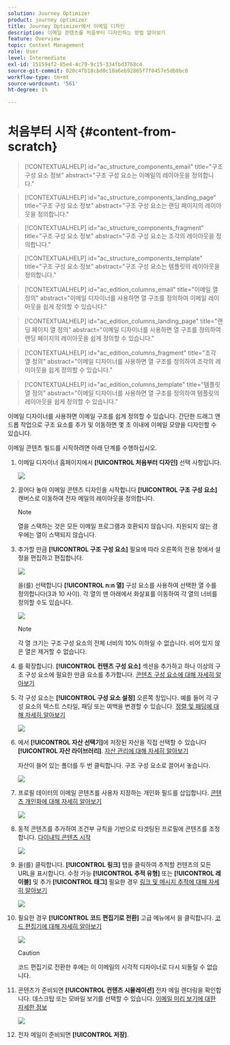 ```yaml
---
solution: Journey Optimizer
product: journey optimizer
title: Journey Optimizer에서 이메일 디자인
description: 이메일 콘텐츠를 처음부터 디자인하는 방법 알아보기
feature: Overview
topic: Content Management
role: User
level: Intermediate
exl-id: 151594f2-85e4-4c79-9c15-334fbd3768c4
source-git-commit: 020c4fb18cbd0c10a6eb92865f7f0457e5db8bc0
workflow-type: tm+mt
source-wordcount: '561'
ht-degree: 1%

---
```


# 처음부터 시작 {#content-from-scratch}

>[!CONTEXTUALHELP]
>id="ac_structure_components_email"
>title="구조 구성 요소 정보"
>abstract="구조 구성 요소는 이메일의 레이아웃을 정의합니다."

>[!CONTEXTUALHELP]
>id="ac_structure_components_landing_page"
>title="구조 구성 요소 정보"
>abstract="구조 구성 요소는 랜딩 페이지의 레이아웃을 정의합니다."

>[!CONTEXTUALHELP]
>id="ac_structure_components_fragment"
>title="구조 구성 요소 정보"
>abstract="구조 구성 요소는 조각의 레이아웃을 정의합니다."

>[!CONTEXTUALHELP]
>id="ac_structure_components_template"
>title="구조 구성 요소 정보"
>abstract="구조 구성 요소는 템플릿의 레이아웃을 정의합니다."


>[!CONTEXTUALHELP]
>id="ac_edition_columns_email"
>title="이메일 열 정의"
>abstract="이메일 디자이너를 사용하면 열 구조를 정의하여 이메일 레이아웃을 쉽게 정의할 수 있습니다."

>[!CONTEXTUALHELP]
>id="ac_edition_columns_landing_page"
>title="랜딩 페이지 열 정의"
>abstract="이메일 디자이너를 사용하면 열 구조를 정의하여 랜딩 페이지의 레이아웃을 쉽게 정의할 수 있습니다."

>[!CONTEXTUALHELP]
>id="ac_edition_columns_fragment"
>title="조각 열 정의"
>abstract="이메일 디자이너를 사용하면 열 구조를 정의하여 조각의 레이아웃을 쉽게 정의할 수 있습니다."

>[!CONTEXTUALHELP]
>id="ac_edition_columns_template"
>title="템플릿 열 정의"
>abstract="이메일 디자이너를 사용하면 열 구조를 정의하여 템플릿의 레이아웃을 쉽게 정의할 수 있습니다."


이메일 디자이너를 사용하면 이메일 구조를 쉽게 정의할 수 있습니다. 간단한 드래그 앤 드롭 작업으로 구조 요소를 추가 및 이동하면 몇 초 이내에 이메일 모양을 디자인할 수 있습니다.

이메일 콘텐츠 빌드를 시작하려면 아래 단계를 수행하십시오.

1. 이메일 디자이너 홈페이지에서 **[!UICONTROL 처음부터 디자인]** 선택 사항입니다.

   ![](assets/email_designer.png)

1. 끌어다 놓아 이메일 콘텐츠 디자인을 시작합니다 **[!UICONTROL 구조 구성 요소]** 캔버스로 이동하여 전자 메일의 레이아웃을 정의합니다.

   >[!NOTE]
   >
   >열을 스택하는 것은 모든 이메일 프로그램과 호환되지 않습니다. 지원되지 않는 경우에는 열이 스택되지 않습니다.

   <!--Once placed in the email, you cannot move nor remove your components unless there is already a content component or a fragment placed inside. This is not true in AJO - TBC?-->

1. 추가할 만큼 **[!UICONTROL 구조 구성 요소]** 필요에 따라 오른쪽의 전용 창에서 설정을 편집하고 편집합니다.

   ![](assets/email_designer_structure_components.png)

   을(를) 선택합니다 **[!UICONTROL n:n 열]** 구성 요소를 사용하여 선택한 열 수를 정의합니다(3과 10 사이). 각 열의 맨 아래에서 화살표를 이동하여 각 열의 너비를 정의할 수도 있습니다.

   ![](assets/email_designer_structure_n-n-colum.png)

   >[!NOTE]
   >
   >각 열 크기는 구조 구성 요소의 전체 너비의 10% 이하일 수 없습니다. 비어 있지 않은 열은 제거할 수 없습니다.

1. 를 확장합니다. **[!UICONTROL 컨텐츠 구성 요소]** 섹션을 추가하고 하나 이상의 구조 구성 요소에 필요한 만큼 요소를 추가합니다. [콘텐츠 구성 요소에 대해 자세히 알아보기](content-components.md)

1. 각 구성 요소는 **[!UICONTROL 구성 요소 설정]** 오른쪽 창입니다. 예를 들어 각 구성 요소의 텍스트 스타일, 패딩 또는 여백을 변경할 수 있습니다. [정렬 및 패딩에 대해 자세히 알아보기](alignment-and-padding.md)

   ![](assets/email_designer_structure_component.png)

1. 에서 **[!UICONTROL 자산 선택기]**&#x200B;에 저장된 자산을 직접 선택할 수 있습니다 **[!UICONTROL 자산 라이브러리]**. [자산 관리에 대해 자세히 알아보기](assets-essentials.md)

   자산이 들어 있는 폴더를 두 번 클릭합니다. 구조 구성 요소로 끌어서 놓습니다.

   ![](assets/email_designer_asset_picker.png)

1. 프로필 데이터의 이메일 콘텐츠를 사용자 지정하는 개인화 필드를 삽입합니다. [콘텐츠 개인화에 대해 자세히 알아보기](../personalization/personalize.md)

   ![](assets/email_designer_personalization.png)

1. 동적 콘텐츠를 추가하여 조건부 규칙을 기반으로 타겟팅된 프로필에 콘텐츠를 조정합니다. [다이내믹 콘텐츠 시작](../personalization/get-started-dynamic-content.md)

   ![](assets/email_designer_dynamic-content.png)

1. 을(를) 클릭합니다. **[!UICONTROL 링크]** 탭을 클릭하여 추적할 컨텐츠의 모든 URL을 표시합니다. 수정 가능 **[!UICONTROL 추적 유형]** 또는 **[!UICONTROL 레이블]** 및 추가 **[!UICONTROL 태그]** 필요한 경우 [링크 및 메시지 추적에 대해 자세히 알아보기](message-tracking.md)

   ![](assets/email_designer_links.png)

1. 필요한 경우 **[!UICONTROL 코드 편집기로 전환]** 고급 메뉴에서 을 클릭합니다. [코드 편집기에 대해 자세히 알아보기](code-content.md)

   ![](assets/email_designer_switch-to-code.png)

   >[!CAUTION]
   >
   >코드 편집기로 전환한 후에는 이 이메일의 시각적 디자이너로 다시 되돌릴 수 없습니다.

1. 콘텐츠가 준비되면 **[!UICONTROL 컨텐츠 시뮬레이션]** 전자 메일 렌더링을 확인합니다. 데스크탑 또는 모바일 보기를 선택할 수 있습니다. [이메일 미리 보기에 대한 자세한 정보](preview.md)

   ![](assets/email_designer_simulate_content.png)

1. 전자 메일이 준비되면 **[!UICONTROL 저장]**.

